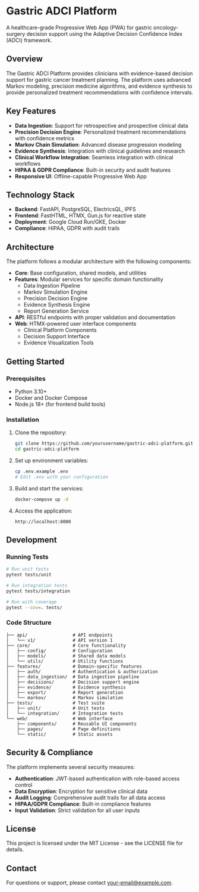 # Gastric ADCI Platform

A healthcare-grade Progressive Web App (PWA) for gastric oncology-surgery decision support using the Adaptive Decision Confidence Index (ADCI) framework.

## Overview

The Gastric ADCI Platform provides clinicians with evidence-based decision support for gastric cancer treatment planning. The platform uses advanced Markov modeling, precision medicine algorithms, and evidence synthesis to provide personalized treatment recommendations with confidence intervals.

## Key Features

- **Data Ingestion**: Support for retrospective and prospective clinical data
- **Precision Decision Engine**: Personalized treatment recommendations with confidence metrics
- **Markov Chain Simulation**: Advanced disease progression modeling
- **Evidence Synthesis**: Integration with clinical guidelines and research
- **Clinical Workflow Integration**: Seamless integration with clinical workflows
- **HIPAA & GDPR Compliance**: Built-in security and audit features
- **Responsive UI**: Offline-capable Progressive Web App

## Technology Stack

- **Backend**: FastAPI, PostgreSQL, ElectricsQL, IPFS
- **Frontend**: FastHTML, HTMX, Gun.js for reactive state
- **Deployment**: Google Cloud Run/GKE, Docker
- **Compliance**: HIPAA, GDPR with audit trails

## Architecture

The platform follows a modular architecture with the following components:

- **Core**: Base configuration, shared models, and utilities
- **Features**: Modular services for specific domain functionality
  - Data Ingestion Pipeline
  - Markov Simulation Engine
  - Precision Decision Engine
  - Evidence Synthesis Engine
  - Report Generation Service
- **API**: RESTful endpoints with proper validation and documentation
- **Web**: HTMX-powered user interface components
  - Clinical Platform Components
  - Decision Support Interface
  - Evidence Visualization Tools

## Getting Started

### Prerequisites

- Python 3.10+
- Docker and Docker Compose
- Node.js 18+ (for frontend build tools)

### Installation

1. Clone the repository:
   ```bash
   git clone https://github.com/yourusername/gastric-adci-platform.git
   cd gastric-adci-platform
   ```

2. Set up environment variables:
   ```bash
   cp .env.example .env
   # Edit .env with your configuration
   ```

3. Build and start the services:
   ```bash
   docker-compose up -d
   ```

4. Access the application:
   ```
   http://localhost:8000
   ```

## Development

### Running Tests

```bash
# Run unit tests
pytest tests/unit

# Run integration tests
pytest tests/integration

# Run with coverage
pytest --cov=. tests/
```

### Code Structure

```
├── api/                 # API endpoints
│   └── v1/              # API version 1
├── core/                # Core functionality
│   ├── config/          # Configuration
│   ├── models/          # Shared data models
│   └── utils/           # Utility functions
├── features/            # Domain-specific features
│   ├── auth/            # Authentication & authorization
│   ├── data_ingestion/  # Data ingestion pipeline
│   ├── decisions/       # Decision support engine
│   ├── evidence/        # Evidence synthesis
│   ├── export/          # Report generation
│   └── markov/          # Markov simulation
├── tests/               # Test suite
│   ├── unit/            # Unit tests
│   └── integration/     # Integration tests
└── web/                 # Web interface
    ├── components/      # Reusable UI components
    ├── pages/           # Page definitions
    └── static/          # Static assets
```

## Security & Compliance

The platform implements several security measures:

- **Authentication**: JWT-based authentication with role-based access control
- **Data Encryption**: Encryption for sensitive clinical data
- **Audit Logging**: Comprehensive audit trails for all data access
- **HIPAA/GDPR Compliance**: Built-in compliance features
- **Input Validation**: Strict validation for all user inputs

## License

This project is licensed under the MIT License - see the LICENSE file for details.

## Contact

For questions or support, please contact [your-email@example.com](mailto:your-email@example.com).

